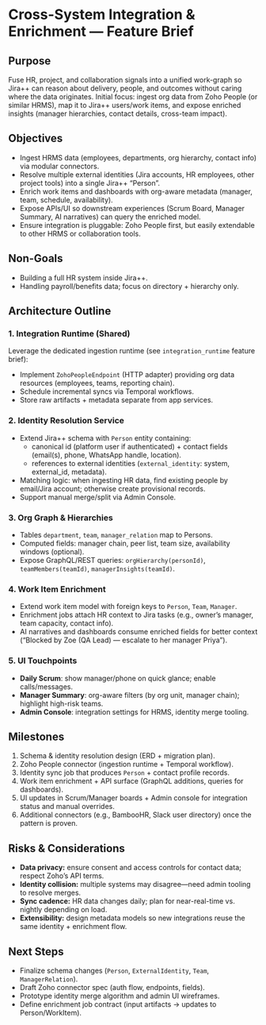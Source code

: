 # Cross-System Integration & Enrichment — Feature Brief

## Purpose
Fuse HR, project, and collaboration signals into a unified work-graph so Jira++ can reason about delivery, people, and outcomes without caring where the data originates. Initial focus: ingest org data from Zoho People (or similar HRMS), map it to Jira++ users/work items, and expose enriched insights (manager hierarchies, contact details, cross-team impact).

## Objectives
- Ingest HRMS data (employees, departments, org hierarchy, contact info) via modular connectors.
- Resolve multiple external identities (Jira accounts, HR employees, other project tools) into a single Jira++ “Person”.
- Enrich work items and dashboards with org-aware metadata (manager, team, schedule, availability).
- Expose APIs/UI so downstream experiences (Scrum Board, Manager Summary, AI narratives) can query the enriched model.
- Ensure integration is pluggable: Zoho People first, but easily extendable to other HRMS or collaboration tools.

## Non-Goals
- Building a full HR system inside Jira++.
- Handling payroll/benefits data; focus on directory + hierarchy only.

## Architecture Outline

### 1. Integration Runtime (Shared)
Leverage the dedicated ingestion runtime (see `integration_runtime` feature brief):
- Implement `ZohoPeopleEndpoint` (HTTP adapter) providing org data resources (employees, teams, reporting chain).
- Schedule incremental syncs via Temporal workflows.
- Store raw artifacts + metadata separate from app services.

### 2. Identity Resolution Service
- Extend Jira++ schema with `Person` entity containing:
  - canonical id (platform user if authenticated) + contact fields (email(s), phone, WhatsApp handle, location).
  - references to external identities (`external_identity`: system, external_id, metadata).
- Matching logic: when ingesting HR data, find existing people by email/Jira account; otherwise create provisional records.
- Support manual merge/split via Admin Console.

### 3. Org Graph & Hierarchies
- Tables `department`, `team`, `manager_relation` map to Persons.
- Computed fields: manager chain, peer list, team size, availability windows (optional).
- Expose GraphQL/REST queries: `orgHierarchy(personId)`, `teamMembers(teamId)`, `managerInsights(teamId)`.

### 4. Work Item Enrichment
- Extend work item model with foreign keys to `Person`, `Team`, `Manager`.
- Enrichment jobs attach HR context to Jira tasks (e.g., owner’s manager, team capacity, contact info).
- AI narratives and dashboards consume enriched fields for better context (“Blocked by Zoe (QA Lead) — escalate to her manager Priya”).

### 5. UI Touchpoints
- **Daily Scrum**: show manager/phone on quick glance; enable calls/messages.
- **Manager Summary**: org-aware filters (by org unit, manager chain); highlight high-risk teams.
- **Admin Console**: integration settings for HRMS, identity merge tooling.

## Milestones
1. Schema & identity resolution design (ERD + migration plan).
2. Zoho People connector (ingestion runtime + Temporal workflow).
3. Identity sync job that produces `Person` + contact profile records.
4. Work item enrichment + API surface (GraphQL additions, queries for dashboards).
5. UI updates in Scrum/Manager boards + Admin console for integration status and manual overrides.
6. Additional connectors (e.g., BambooHR, Slack user directory) once the pattern is proven.

## Risks & Considerations
- **Data privacy:** ensure consent and access controls for contact data; respect Zoho’s API terms.
- **Identity collision:** multiple systems may disagree—need admin tooling to resolve merges.
- **Sync cadence:** HR data changes daily; plan for near-real-time vs. nightly depending on load.
- **Extensibility:** design metadata models so new integrations reuse the same identity + enrichment flow.

## Next Steps
- Finalize schema changes (`Person`, `ExternalIdentity`, `Team`, `ManagerRelation`).
- Draft Zoho connector spec (auth flow, endpoints, fields).
- Prototype identity merge algorithm and admin UI wireframes.
- Define enrichment job contract (input artifacts → updates to Person/WorkItem).
